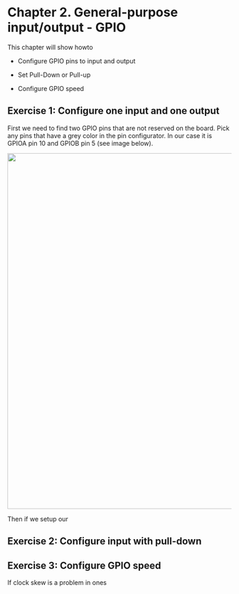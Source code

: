 # Chapter 2. General-purpose input/output - GPIO

This chapter will show howto 

- Configure GPIO pins to input and output

- Set Pull-Down or Pull-up

- Configure GPIO speed

## Exercise 1: Configure one input and one output

First we need to find two GPIO pins that are not reserved on the board. Pick any pins that have a grey color in the pin configurator. In our case it is GPIOA pin 10 and GPIOB pin 5 (see image below).  

<p align="center">
    <img src = "ye" width="800">
</p>

Then if we setup our 


## Exercise 2: Configure input with pull-down

## Exercise 3: Configure GPIO speed

If clock skew is a problem in ones 

